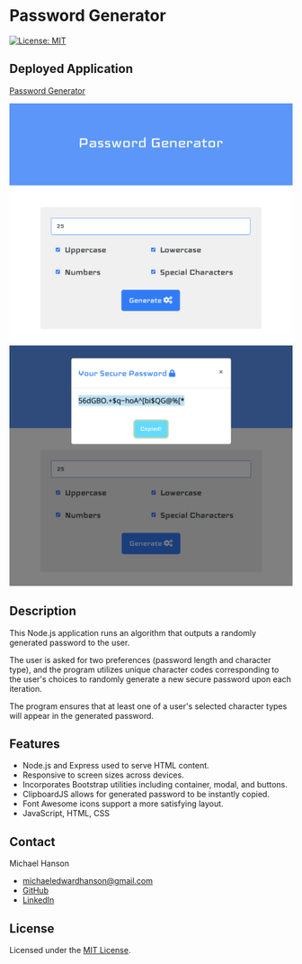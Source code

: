# Password Generator
[![License: MIT](https://img.shields.io/badge/License-MIT-yellow.svg)](https://opensource.org/licenses/MIT)

## Deployed Application 

[Password Generator](https://password-generator-mh.herokuapp.com/)

![Screenshot of Password Generator](./public/assets/images/passwordgenerator.jpg)
![Screenshot of Password Generator](./public/assets/images/passwordgenerator2.jpg)

## Description 

This Node.js application runs an algorithm that outputs a randomly generated password to the user. 

The user is asked for two preferences (password length and character type), and the program utilizes unique character codes corresponding to the user's choices to randomly generate a new secure password upon each iteration. 

The program ensures that at least one of a user's selected character types will appear in the generated password. 

## Features

* Node.js and Express used to serve HTML content.
* Responsive to screen sizes across devices. 
* Incorporates Bootstrap utilities including container, modal, and buttons. 
* ClipboardJS allows for generated password to be instantly copied. 
* Font Awesome icons support a more satisfying layout. 
* JavaScript, HTML, CSS

## Contact

Michael Hanson
* michaeledwardhanson@gmail.com
* [GitHub](https://github.com/mhans003)
* [LinkedIn](https://www.linkedin.com/in/michaeledwardhanson/)

## License

Licensed under the [MIT License](./LICENSE.txt).


